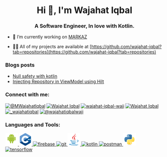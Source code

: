<h1 align="center">Hi 👋, I'm Wajahat Iqbal</h1>
<h3 align="center">A Software Engineer, In love with Kotlin.</h3>


- 🔭 I’m currently working on [MARKAZ](https://play.google.com/store/apps/details?id=com.markaz.app)

- 👨‍💻 All of my projects are available at [https://github.com/wajahat-iqbal?tab=repositories](https://github.com/wajahat-iqbal?tab=repositories)


### Blogs posts
<!-- BLOG-POST-LIST:START -->
- [Null safety with kotlin](https://medium.com/@wajahatiqbalwaji/null-safety-with-kotlin-5d9515076128)
- [Injecting Repository in ViewModel using Hilt](https://medium.com/@wajahatiqbalwaji/injecting-repository-in-viewmodel-using-hilt-5a227d772fd4)
<!-- BLOG-POST-LIST:END -->
<h3 align="left">Connect with me:</h3>
<p align="left">
<a href="https://twitter.com/@MWajahatIqbal" target="blank"><img align="center" src="https://raw.githubusercontent.com/rahuldkjain/github-profile-readme-generator/master/src/images/icons/Social/twitter.svg" alt="@MWajahatIqbal" height="30" width="40" /></a>
<a href="https://www.linkedin.com/in/wajahat-iqbal-771450134/ target="blank"><img align="center" src="https://raw.githubusercontent.com/rahuldkjain/github-profile-readme-generator/master/src/images/icons/Social/linked-in-alt.svg" alt="Wajahat Iqbal" height="30" width="40" /></a>
<a href="https://stackoverflow.com/users/9322242/wajahat-iqbal-waji" target="blank"><img align="center" src="https://raw.githubusercontent.com/rahuldkjain/github-profile-readme-generator/master/src/images/icons/Social/stack-overflow.svg" alt="wajahat-iqbal-waji" height="30" width="40" /></a>
<a href="https://www.facebook.com/Wajahatiqbalwaji/" target="blank"><img align="center" src="https://raw.githubusercontent.com/rahuldkjain/github-profile-readme-generator/master/src/images/icons/Social/facebook.svg" alt="Wajahat Iqbal" height="30" width="40" /></a>
<a href="https://instagram.com/_wajahatiqbal" target="blank"><img align="center" src="https://raw.githubusercontent.com/rahuldkjain/github-profile-readme-generator/master/src/images/icons/Social/instagram.svg" alt="_wajahatiqbal" height="30" width="40" /></a>
<a href="https://medium.com/@wajahatiqbalwaji" target="blank"><img align="center" src="https://raw.githubusercontent.com/rahuldkjain/github-profile-readme-generator/master/src/images/icons/Social/medium.svg" alt="@wajahatiqbalwaji" height="30" width="40" /></a>
</p>

<h3 align="left">Languages and Tools:</h3>
<p align="left"> <a href="https://developer.android.com" target="_blank"> <img src="https://raw.githubusercontent.com/devicons/devicon/master/icons/android/android-original-wordmark.svg" alt="android" width="40" height="40"/> </a> <a href="https://www.w3schools.com/cpp/" target="_blank"> <img src="https://raw.githubusercontent.com/devicons/devicon/master/icons/cplusplus/cplusplus-original.svg" alt="cplusplus" width="40" height="40"/> </a> <a href="https://firebase.google.com/" target="_blank"> <img src="https://www.vectorlogo.zone/logos/firebase/firebase-icon.svg" alt="firebase" width="40" height="40"/> </a> <a href="https://git-scm.com/" target="_blank"> <img src="https://www.vectorlogo.zone/logos/git-scm/git-scm-icon.svg" alt="git" width="40" height="40"/> </a> <a href="https://www.java.com" target="_blank"> <img src="https://raw.githubusercontent.com/devicons/devicon/master/icons/java/java-original.svg" alt="java" width="40" height="40"/> </a> <a href="https://kotlinlang.org" target="_blank"> <img src="https://www.vectorlogo.zone/logos/kotlinlang/kotlinlang-icon.svg" alt="kotlin" width="40" height="40"/> </a> <a href="https://postman.com" target="_blank"> <img src="https://www.vectorlogo.zone/logos/getpostman/getpostman-icon.svg" alt="postman" width="40" height="40"/> </a> <a href="https://www.python.org" target="_blank"> <img src="https://raw.githubusercontent.com/devicons/devicon/master/icons/python/python-original.svg" alt="python" width="40" height="40"/> </a> <a href="https://www.tensorflow.org" target="_blank"> <img src="https://www.vectorlogo.zone/logos/tensorflow/tensorflow-icon.svg" alt="tensorflow" width="40" height="40"/> </a> </p>

